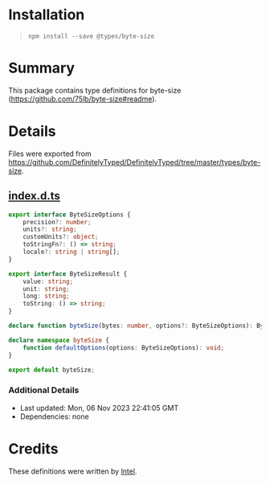 # Installation
> `npm install --save @types/byte-size`

# Summary
This package contains type definitions for byte-size (https://github.com/75lb/byte-size#readme).

# Details
Files were exported from https://github.com/DefinitelyTyped/DefinitelyTyped/tree/master/types/byte-size.
## [index.d.ts](https://github.com/DefinitelyTyped/DefinitelyTyped/tree/master/types/byte-size/index.d.ts)
````ts
export interface ByteSizeOptions {
    precision?: number;
    units?: string;
    customUnits?: object;
    toStringFn?: () => string;
    locale?: string | string[];
}

export interface ByteSizeResult {
    value: string;
    unit: string;
    long: string;
    toString: () => string;
}

declare function byteSize(bytes: number, options?: ByteSizeOptions): ByteSizeResult;

declare namespace byteSize {
    function defaultOptions(options: ByteSizeOptions): void;
}

export default byteSize;

````

### Additional Details
 * Last updated: Mon, 06 Nov 2023 22:41:05 GMT
 * Dependencies: none

# Credits
These definitions were written by [lntel](https://github.com/lntel).
